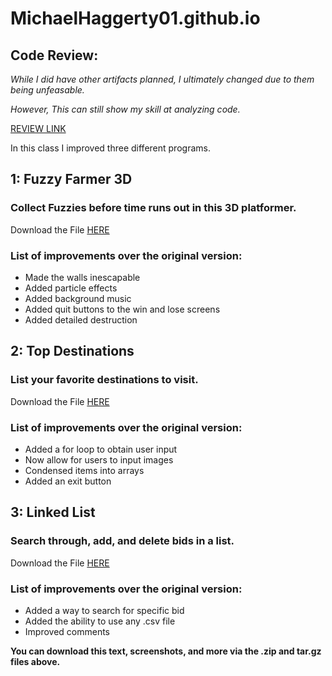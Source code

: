 # MichaelHaggerty01.github.io

## Code Review:
*While I did have other artifacts planned, I ultimately changed due to them being unfeasable.*

*However, This can still show my skill at analyzing code.*

[REVIEW LINK](https://drive.google.com/file/d/1P2oWLjikh-stWaZOzWydvHmxgpiPjsVG/view?usp=drive_link)

In this class I improved three different programs.

## 1: Fuzzy Farmer 3D
### Collect Fuzzies before time runs out in this 3D platformer.
Download the File [HERE](https://drive.google.com/file/d/1GKi1U7q7RuK-uhaaUvotmHtQAcQeESDP/view?usp=drive_link)
### List of improvements over the original version:
- Made the walls inescapable
- Added particle effects
- Added background music
- Added quit buttons to the win and lose screens
- Added detailed destruction


## 2: Top Destinations
### List your favorite destinations to visit.
Download the File [HERE](https://drive.google.com/file/d/1rMJ3efDqobngNMs93nED3EXpyqUjXrh4/view?usp=drive_link)
### List of improvements over the original version:
- Added a for loop to obtain user input
- Now allow for users to input images
- Condensed items into arrays
- Added an exit button

  
## 3: Linked List
### Search through, add, and delete bids in a list.
Download the File [HERE](https://drive.google.com/file/d/1YBdD1nSOSiEKIMvuD10bAvPLY9qT8iHH/view?usp=drive_link)
### List of improvements over the original version:
- Added a way to search for specific bid
- Added the ability to use any .csv file
- Improved comments

**You can download this text, screenshots, and more via the .zip and tar.gz files above.**
